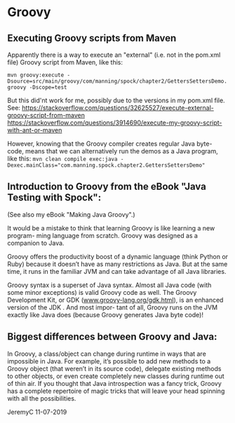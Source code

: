 # Groovy

## Executing Groovy scripts from Maven
Apparently there is a way to execute an "external" (i.e. not in the pom.xml file) 
Groovy script from Maven, like this:

`mvn groovy:execute -Dsource=src/main/groovy/com/manning/spock/chapter2/GettersSettersDemo.groovy -Dscope=test`

But this did'nt work for me, possibly due to the versions in my pom.xml file. 
See:
https://stackoverflow.com/questions/32625527/execute-external-groovy-script-from-maven
https://stackoverflow.com/questions/3914690/execute-my-groovy-script-with-ant-or-maven

However, knowing that the Groovy compiler creates regular Java byte-code, means that we 
can alternatively run the demos as a Java program, like this:
`mvn clean compile exec:java -Dexec.mainClass="com.manning.spock.chapter2.GettersSettersDemo"`


## Introduction to Groovy from the eBook "Java Testing with Spock":
(See also my eBook "Making Java Groovy".)

It would be a mistake to think that learning Groovy is like learning a new program-
ming language from scratch. Groovy was designed as a companion to Java.

Groovy offers the productivity boost of a dynamic language (think Python or
Ruby) because it doesn’t have as many restrictions as Java. But at the same time, it runs
in the familiar JVM and can take advantage of all Java libraries.

Groovy syntax is a superset of Java syntax. Almost all Java code (with some minor
exceptions) is valid Groovy code as well. The Groovy Development Kit, or GDK
(www.groovy-lang.org/gdk.html), is an enhanced version of the JDK . And most impor-
tant of all, Groovy runs on the JVM exactly like Java does (because Groovy generates
Java byte code)!

## Biggest differences between Groovy and Java:
In Groovy, a class/object can change during runtime in ways that are impossible in
Java. For example, it’s possible to add new methods to a Groovy object (that weren’t
in its source code), delegate existing methods to other objects, or even create 
completely new classes during runtime out of thin air. If you thought that Java 
introspection was a fancy trick, Groovy has a complete repertoire of magic tricks 
that will leave your head spinning with all the possibilities.


JeremyC 11-07-2019
